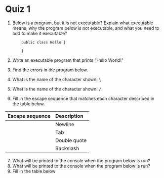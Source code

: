 # Quiz 1

1. Below is a program, but it is not executable? Explain what executable means, why the program below is not executable, and what you need to add to make it executable?
    ```
        public class Hello {

        }
    ```

2. Write an executable program that prints "Hello World!"

3. Find the errors in the program below.

4. What is the name of the character shown: `\`

5. What is the name of the character shown: `/`

6. Fill in the escape sequence that matches each character described in the table below.

| __Escape sequence__   | __Description__       |
| :-------------------- | :-------------------- |
|                       | Newline               |
|                       | Tab                   |
|                       | Double quote          |
|                       | Backslash             |

7. What will be printed to the console when the program below is run?
8. What will be printed to the console when the program below is run?
9. Fill in the table below
